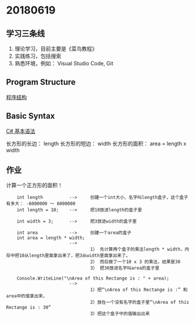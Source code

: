 # 20180619

## 学习三条线

1. 理论学习，目前主要是《菜鸟教程》
2. 实践练习，包括搜索
3. 熟悉环境，例如： Visual Studio Code, Git

## Program Structure

[程序结构](http://www.runoob.com/csharp/csharp-program-structure.html)

## Basic Syntax

[C# 基本语法](http://www.runoob.com/csharp/csharp-basic-syntax.html)

长方形的长边： length 
长方形的短边： width
长方形的面积： area = length x width

## 作业

计算一个正方形的面积！


```
    int length          -->     创建一个int大小、名字叫length盒子，这个盒子有多大： -6000000 ～ 6000000
    int length = 10;    -->     把10放进length的盒子里

    int width = 3;      -->     把3放进width的盒子里

    int area            -->     创建一个area的盒子
    int area = length * width;  
                        -->  
                                1） 先计算两个盒子的乘法length * width，内存中把10从length里面拿出来了，把3从width里面拿出来了。
                                2） 而后做了一个10 x 3 的乘法，结果是30
                                3） 把30放进名字叫area的盒子里
                                
    Console.WriteLine("\nArea of this Rectange is : " + area);
                        -->
                                1）把“\nArea of this Rectange is :” 和 area中的值拿出来，
                                2）放在一个没有名字的盒子里“\nArea of this Rectange is : 30”
                                3）把这个盒子中的值输出出来
```